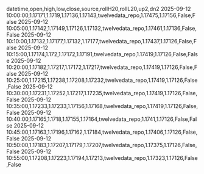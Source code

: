 datetime,open,high,low,close,source,rollH20,rollL20,up2,dn2
2025-09-12 10:00:00,1.17171,1.1719,1.17136,1.17143,twelvedata_repo,1.17475,1.17156,False,False
2025-09-12 10:05:00,1.17142,1.17149,1.17126,1.17132,twelvedata_repo,1.17461,1.17136,False,False
2025-09-12 10:10:00,1.17132,1.17177,1.17132,1.17177,twelvedata_repo,1.17437,1.17126,False,False
2025-09-12 10:15:00,1.17174,1.172,1.17172,1.17191,twelvedata_repo,1.17419,1.17126,False,False
2025-09-12 10:20:00,1.17182,1.17217,1.17172,1.17217,twelvedata_repo,1.17419,1.17126,False,False
2025-09-12 10:25:00,1.17215,1.17238,1.17208,1.17232,twelvedata_repo,1.17419,1.17126,False,False
2025-09-12 10:30:00,1.17231,1.17252,1.17217,1.17235,twelvedata_repo,1.17419,1.17126,False,False
2025-09-12 10:35:00,1.17233,1.17233,1.17156,1.17168,twelvedata_repo,1.17419,1.17126,False,False
2025-09-12 10:40:00,1.17165,1.1718,1.17155,1.17164,twelvedata_repo,1.1741,1.17126,False,False
2025-09-12 10:45:00,1.17163,1.17196,1.17162,1.17184,twelvedata_repo,1.17406,1.17126,False,False
2025-09-12 10:50:00,1.17183,1.17207,1.17179,1.17207,twelvedata_repo,1.17375,1.17126,False,False
2025-09-12 10:55:00,1.17208,1.17223,1.17194,1.17213,twelvedata_repo,1.17323,1.17126,False,False
